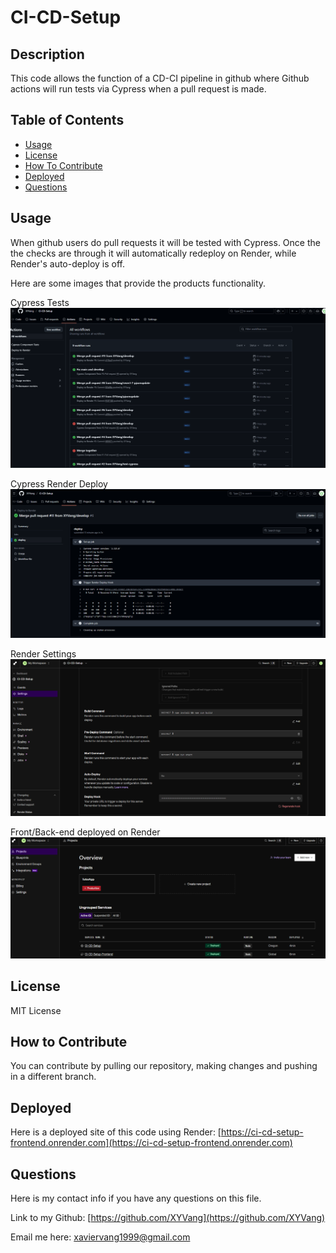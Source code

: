 # CI-CD-Setup

## Description

This code allows the function of a CD-CI pipeline in github where Github actions will run tests via Cypress when a pull request is made.

## Table of Contents

- [Usage](#usage)
- [License](#license)
- [How To Contribute](#how-to-contribute)
- [Deployed](#deployed)
- [Questions](#questions)

## Usage

When github users do pull requests it will be tested with Cypress. Once the the checks are through it will automatically redeploy on Render, while Render's auto-deploy is off.

Here are some images that provide the products functionality.

Cypress Tests
![Cypress Tests](Assets/Cypress1.png)

Cypress Render Deploy
![Cypress Render Deploy](Assets/Cypressdeploy.png)

Render Settings
![Render Settings](Assets\RenderSettings.png)

Front/Back-end deployed on Render
![Front and Back end deployed on Render](Assets/DeployedonRender.png)
## License

MIT License

## How to Contribute

You can contribute by pulling our repository, making changes and pushing in a different branch.

## Deployed

Here is a deployed site of this code using Render: [https://ci-cd-setup-frontend.onrender.com](https://ci-cd-setup-frontend.onrender.com)

## Questions

Here is my contact info if you have any questions on this file.

Link to my Github: [https://github.com/XYVang](https://github.com/XYVang)

Email me here: xaviervang1999@gmail.com